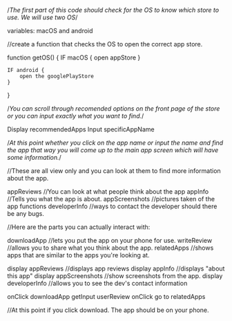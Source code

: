 /*The first part of this code should check for the OS to know which store to use. We will use two OS*/

variables:
macOS and android

//create a function that checks the OS to open the correct app store.

function getOS() {
    IF macOS {
        open appStore
    }

    IF android {
        open the googlePlayStore
    }
}

/*You can scroll through recomended options on the front page of the store or you can input exactly what you want to find.*/

Display recommendedApps
Input specificAppName

/*At this point whether you click on the app name or input the name and find the app that way you will come up to the main app screen which will have some information.*/

//These are all view only and you can look at them to find more information about the app.

appReviews
//You can look at what people think about the app
appInfo
//Tells you what the app is about.
appScreenshots
//pictures taken of the app functions
developerInfo
//ways to contact the developer should there be any bugs.

//Here are the parts you can actually interact with:

downloadApp
//lets you put the app on your phone for use.
writeReview
//allows you to share what you think about the app.
relatedApps
//shows apps that are similar to the apps you're looking at.

display appReviews
//displays app reviews
display appInfo
//displays "about this app"
display appScreenshots
//show screenshots from the app.
display developerInfo
//allows you to see the dev's contact information

onClick downloadApp
getInput userReview
onClick go to relatedApps

//At this point if you click download. The app should be on your phone. 